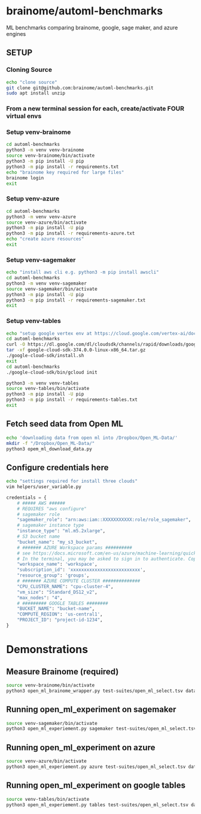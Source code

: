 <!--
# Brainome Daimensions(tm)
#
# The Brainome Table Compiler(tm)
# Copyright (c) 2022 Brainome Incorporated. All Rights Reserved.
# GPLv3 license, all text above must be included in any redistribution.
# See LICENSE.TXT for more information.
#
# This program may use Brainome's servers for cloud computing. Server use
# is subject to separate license agreement.
#
# Contact: itadmin@brainome.ai
# for questions and suggestions.
#
# @author: andy.stevko@brainome.ai
# @author: zachary.stone@brainome.ai
-->

# brainome/automl-benchmarks
ML benchmarks comparing brainome, google, sage maker, and azure engines

## SETUP
### Cloning Source

```bash
echo "clone source"
git clone git@github.com:brainome/automl-benchmarks.git
sudo apt install unzip
```
### From a new terminal session for each, create/activate FOUR virtual envs

### Setup venv-brainome
```bash
cd automl-benchmarks
python3 -m venv venv-brainome
source venv-brainome/bin/activate
python3 -m pip install -U pip
python3 -m pip install -r requirements.txt
echo "brainome key required for large files"
brainome login
exit
```
### Setup venv-azure
```bash
cd automl-benchmarks
python3 -m venv venv-azure
source venv-azure/bin/activate
python3 -m pip install -U pip
python3 -m pip install -r requirements-azure.txt
echo "create azure resources"
exit
```
### Setup venv-sagemaker
```bash
echo "install aws cli e.g. python3 -m pip install awscli"
cd automl-benchmarks
python3 -m venv venv-sagemaker
source venv-sagemaker/bin/activate
python3 -m pip install -U pip
python3 -m pip install -r requirements-sagemaker.txt
exit
```
### Setup venv-tables
```bash
echo "setup google vertex env at https://cloud.google.com/vertex-ai/docs/start/cloud-environment"
cd automl-benchmarks
curl -O https://dl.google.com/dl/cloudsdk/channels/rapid/downloads/google-cloud-sdk-374.0.0-linux-x86_64.tar.gz
tar -xf google-cloud-sdk-374.0.0-linux-x86_64.tar.gz
./google-cloud-sdk/install.sh
exit
cd automl-benchmarks
./google-cloud-sdk/bin/gcloud init

python3 -m venv venv-tables
source venv-tables/bin/activate
python3 -m pip install -U pip
python3 -m pip install -r requirements-tables.txt
exit
```
## Fetch seed data from Open ML
```bash
echo 'downloading data from open ml into /Dropbox/Open_ML-Data/'
mkdir -f "/Dropbox/Open_ML-Data/"
python3 opem_ml_download_data.py
```

## Configure credentials here
```bash
echo "settings required for install three clouds"
vim helpers/user_variable.py
```
```python
credentials = {
    # ##### AWS ######
    # REQUIRES "aws configure"
    # sagemaker role
    "sagemaker_role": "arn:aws:iam::XXXXXXXXXXX:role/role_sagemaker",
    # sagemaker instance type
    "instance_type": "ml.m5.2xlarge",
    # S3 bucket name
    "bucket_name": "my_s3_bucket",			
    # ####### AZURE Workspace params ##########
    # see https://docs.microsoft.com/en-us/azure/machine-learning/quickstart-create-resources
    # In the terminal, you may be asked to sign in to authenticate. Copy the code and follow the link to complete this step.
    "workspace_name": 'workspace',
    "subscription_id": 'xxxxxxxxxxxxxxxxxxxxxxxxxx',
    "resource_group": 'groups',
    # ####### AZURE COMPUTE CLUSTER ##############
    "CPU_CLUSTER_NAME": "cpu-cluster-4",
    "vm_size": "Standard_DS12_v2",
    "max_nodes": "4",
    # ######### GOOGLE TABLES ########
    "BUCKET_NAME": "bucket-name",
    "COMPUTE_REGION": 'us-central1',
    "PROJECT_ID": "project-id-1234",
}
```
# Demonstrations
## Measure Brainome (required)
```bash
source venv-brainome/bin/activate
python3 open_ml_brainome_wrapper.py test-suites/open_ml_select.tsv data/
```

## Running open_ml_experiment on sagemaker 
```bash
source venv-sagemaker/bin/activate
python3 open_ml_experiement.py sagemaker test-suites/open_ml_select.tsv data/
```

## Running open_ml_experiment on azure 
```bash
source venv-azure/bin/activate
python3 open_ml_experiement.py azure test-suites/open_ml_select.tsv data/
```

## Running open_ml_experiment on google tables 
```bash
source venv-tables/bin/activate
python3 open_ml_experiement.py tables test-suites/open_ml_select.tsv data/
```
